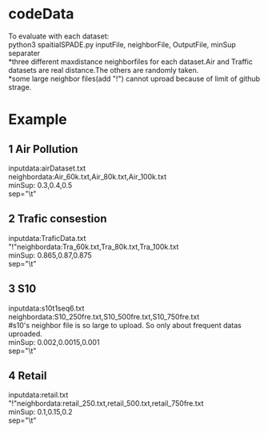 # codeData
To evaluate with each dataset:<br>
python3 spaitialSPADE.py inputFile, neighborFile, OutputFile, minSup separater<br>
*three different maxdistance neighborfiles for each dataset.Air and Traffic datasets are real distance.The others are randomly taken.<br>
*some large neighbor files(add "!") cannot uproad because of limit of github strage.<br>

# Example
 ## 1 Air Pollution<br>
  inputdata:airDataset.txt<br>
  neighbordata:Air_60k.txt,Air_80k.txt,Air_100k.txt<br>
  minSup: 0.3,0.4,0.5<br>
  sep="\t"<br>
 ## 2 Trafic consestion<br>
  inputdata:TraficData.txt<br>
  "!"neighbordata:Tra_60k.txt,Tra_80k.txt,Tra_100k.txt<br>
  minSup: 0.865,0.87,0.875<br>
  sep="\t"<br>
 ## 3 S10
  inputdata:s10t1seq6.txt<br>
  neighbordata:S10_250fre.txt,S10_500fre.txt,S10_750fre.txt<br>
    #s10's neighbor file is so large to upload. So only about frequent datas uproaded.<br>
  minSup: 0.002,0.0015,0.001<br>
  sep="\t"<br>
 ## 4 Retail
  inputdata:retail.txt<br>
  "!"neighbordata:retail_250.txt,retail_500.txt,retail_750fre.txt<br>
  minSup: 0.1,0.15,0.2<br>
  sep="\t"<br>
  
